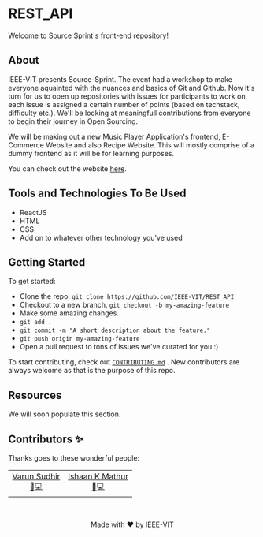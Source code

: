 # REST_API
Welcome to Source Sprint's front-end repository!

## About

IEEE-VIT presents Source-Sprint. The event had a workshop to make everyone aquainted with the nuances and basics of Git and Github. Now it's turn for us to open up repositories with issues for participants to work on, each issue is assigned a certain number of points (based on techstack, difficulty etc.).
We'll be looking at meaningfull contributions from everyone to begin their journey in Open Sourcing. 

We will be making out a new Music Player Application's frontend, E-Commerce Website and also Recipe Website.
This will mostly comprise of a dummy frontend as it will be for learning purposes.

You can check out the website [here](https://ieeevit.org/).

## Tools and Technologies To Be Used
* ReactJS
* HTML
* CSS
* Add on to whatever other technology you've used

## Getting Started

To get started:
* Clone the repo.
`git clone https://github.com/IEEE-VIT/REST_API`
* Checkout to a new branch.
`git checkout -b my-amazing-feature`
* Make some amazing changes.
* `git add .`
* `git commit -m "A short description about the feature."`
* `git push origin my-amazing-feature`
* Open a pull request to tons of issues we've curated for you :)

To start contributing, check out [`CONTRIBUTING.md`](https://github.com/IEEE-VIT/CTF-Backend/tree/master/CONTRIBUTING.md) . New contributors are always welcome as that is the purpose of this repo.

## Resources
We will soon populate this section.

## Contributors ✨

Thanks goes to these wonderful people:


<!-- ALL-CONTRIBUTORS-LIST:START - Do not remove or modify this section -->
<!-- prettier-ignore-start -->
<!-- markdownlint-disable -->
<table>
	<tr>
		<td align="center">
			<a href="https://github.com/varun10sudhir">Varun Sudhir<br>📖💻</a>
		</td>
		<td align="center">
			<a href="https://github.com/IshaanKMathur">Ishaan K Mathur<br>📖💻</a>
		</td>
</table>
<br />

<p align="center">Made with ❤ by IEEE-VIT</p>


